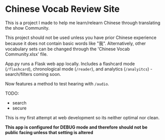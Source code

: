 # Chinese Vocab Review Site

This is a project I made to help me learn/relearn Chinese through translating the show Community.

This project should not be used unless you have prior Chinese experience because it does not contain basic words like "我".
Alternatively, other vocabulary sets can be changed through the 'Chinese Vocab Community.xlsx' file. 

App.py runs a Flask web app locally. Includes a flashcard mode (`/flashcard`), chronological mode (`/reader`), and analytics (`/analyitcs`) - search/filters coming soon.

Now features a method to test hearing with `/audio`.


TODO:
- search
- secure

This is my first attempt at web development so its neither optimal nor clean.

**This app is configured for DEBUG mode and therefore should not be public facing unless that setting is altered**
